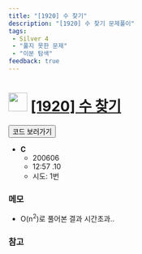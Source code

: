 ```yaml
---
title: "[1920] 수 찾기"
description: "[1920] 수 찾기 문제풀이"
tags: 
 - Silver 4
 - "풀지 못한 문제"
 - "이분 탐색"
feedback: true
---
```

<h1><img src="https://doky.space/assets/icpclev/s4.svg" height="37px"> <a href="http://icpc.me/1920" target="_blank">[1920] 수 찾기</a></h1>

<a href="https://github.com/DokySp/acmicpc-practice/tree/master/1920"><button class="btn btn-info">코드 보러가기</button></a>

- **C**
  - 200606
  - 12:57 .10
  - 시도: 1번

### 메모
 - O(n<sup>2</sup>)로 풀어본 결과 시간초과..

### 참고
